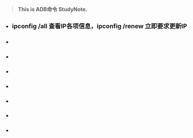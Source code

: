 > **This is ADB命令 StudyNote.** 

* ###  ipconfig /all 查看IP各项信息，ipconfig /renew 立即要求更新IP

* ###  
* ###  
* ###  
* ###  
* ###  
* ###  
* ###  

